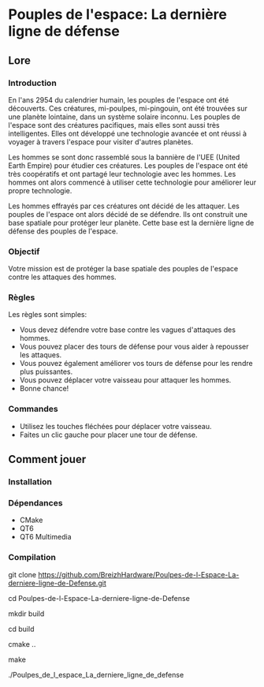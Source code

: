 # Pouples de l'espace: La dernière ligne de défense

## Lore

### Introduction

En l'ans 2954 du calendrier humain, les pouples de l'espace ont été découverts. 
Ces créatures, mi-poulpes, mi-pingouin, ont été trouvées sur une planète lointaine, dans un système solaire inconnu. 
Les pouples de l'espace sont des créatures pacifiques, mais elles sont aussi très intelligentes. 
Elles ont développé une technologie avancée et ont réussi à voyager à travers l'espace pour visiter d'autres planètes.

Les hommes se sont donc rassemblé sous la bannière de l'UEE (United Earth Empire) pour étudier ces créatures. 
Les pouples de l'espace ont été très coopératifs et ont partagé leur technologie avec les hommes. 
Les hommes ont alors commencé à utiliser cette technologie pour améliorer leur propre technologie.

Les hommes effrayés par ces créatures ont décidé de les attaquer. Les pouples de l'espace ont alors décidé de se défendre. 
Ils ont construit une base spatiale pour protéger leur planète. 
Cette base est la dernière ligne de défense des pouples de l'espace. 

### Objectif
Votre mission est de protéger la base spatiale des pouples de l'espace contre les attaques des hommes.

### Règles
Les règles sont simples:
- Vous devez défendre votre base contre les vagues d'attaques des hommes.
- Vous pouvez placer des tours de défense pour vous aider à repousser les attaques.
- Vous pouvez également améliorer vos tours de défense pour les rendre plus puissantes.
- Vous pouvez déplacer votre vaisseau pour attaquer les hommes.
- Bonne chance!

### Commandes
- Utilisez les touches fléchées pour déplacer votre vaisseau.
- Faites un clic gauche pour placer une tour de défense.

## Comment jouer

### Installation

### Dépendances

- CMake
- QT6
- QT6 Multimedia

### Compilation

git clone https://github.com/BreizhHardware/Poulpes-de-l-Espace-La-derniere-ligne-de-Defense.git

cd Poulpes-de-l-Espace-La-derniere-ligne-de-Defense

mkdir build

cd build

cmake ..

make

./Poulpes_de_l_espace_La_derniere_ligne_de_defense